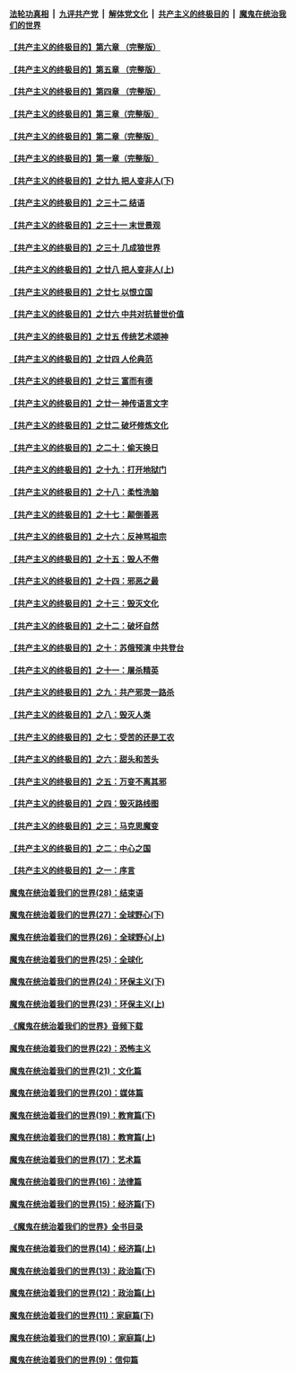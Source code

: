 ####  [法轮功真相](../../../../basic/blob/master/README.md?t=07040531) &nbsp;|&nbsp; [九评共产党](../../../../9ping.md/blob/master/README.md?t=07040531) &nbsp;|&nbsp; [解体党文化](../../../../jtdwh.md/blob/master/README.md?t=07040531)  &nbsp;|&nbsp; [共产主义的终极目的](../../../../gczydzjmd.md/blob/master/README.md?t=07040531) &nbsp;|&nbsp; [魔鬼在统治我们的世界](../../../../mgztzwmdsj.md/blob/master/README.md?t=07040531) 

#### [【共产主义的终极目的】第六章 （完整版）](../pages/nsc422/n11428913.md?t=07040531) 

#### [【共产主义的终极目的】第五章 （完整版）](../pages/nsc422/n11428912.md?t=07040531) 

#### [【共产主义的终极目的】第四章 （完整版）](../pages/nsc422/n11428907.md?t=07040531) 

#### [【共产主义的终极目的】第三章（完整版）](../pages/nsc422/n11428848.md?t=07040531) 

#### [【共产主义的终极目的】第二章（完整版）](../pages/nsc422/n11428831.md?t=07040531) 

#### [【共产主义的终极目的】第一章（完整版）](../pages/nsc422/n11417651.md?t=07040531) 

#### [【共产主义的终极目的】之廿九 把人变非人(下)](../pages/nsc422/n11344140.md?t=07040531) 

#### [【共产主义的终极目的】之三十二 结语](../pages/nsc422/n11360535.md?t=07040531) 

#### [【共产主义的终极目的】之三十一 末世景观](../pages/nsc422/n11351129.md?t=07040531) 

#### [【共产主义的终极目的】之三十 几成狼世界](../pages/nsc422/n11348280.md?t=07040531) 

#### [【共产主义的终极目的】之廿八 把人变非人(上)](../pages/nsc422/n11340492.md?t=07040531) 

#### [【共产主义的终极目的】之廿七 以恨立国](../pages/nsc422/n11336944.md?t=07040531) 

#### [【共产主义的终极目的】之廿六 中共对抗普世价值](../pages/nsc422/n11324785.md?t=07040531) 

#### [【共产主义的终极目的】之廿五 传统艺术颂神](../pages/nsc422/n11296396.md?t=07040531) 

#### [【共产主义的终极目的】之廿四 人伦典范](../pages/nsc422/n11296397.md?t=07040531) 

#### [【共产主义的终极目的】之廿三 富而有德](../pages/nsc422/n11283598.md?t=07040531) 

#### [【共产主义的终极目的】之廿一 神传语言文字](../pages/nsc422/n11263265.md?t=07040531) 

#### [【共产主义的终极目的】之廿二 破坏修炼文化](../pages/nsc422/n11245728.md?t=07040531) 

#### [【共产主义的终极目的】之二十：偷天换日](../pages/nsc422/n11238846.md?t=07040531) 

#### [【共产主义的终极目的】之十九：打开地狱门](../pages/nsc422/n11206376.md?t=07040531) 

#### [【共产主义的终极目的】之十八：柔性洗脑](../pages/nsc422/n11199994.md?t=07040531) 

#### [【共产主义的终极目的】之十七：颠倒善恶](../pages/nsc422/n11179782.md?t=07040531) 

#### [【共产主义的终极目的】之十六：反神骂祖宗](../pages/nsc422/n11166798.md?t=07040531) 

#### [【共产主义的终极目的】之十五：毁人不倦](../pages/nsc422/n11166792.md?t=07040531) 

#### [【共产主义的终极目的】之十四：邪恶之最](../pages/nsc422/n11150249.md?t=07040531) 

#### [【共产主义的终极目的】之十三：毁灭文化](../pages/nsc422/n11135227.md?t=07040531) 

#### [【共产主义的终极目的】之十二：破坏自然](../pages/nsc422/n11135214.md?t=07040531) 

#### [【共产主义的终极目的】之十：苏俄预演 中共登台](../pages/nsc422/n11118424.md?t=07040531) 

#### [【共产主义的终极目的】之十一：屠杀精英](../pages/nsc422/n11118442.md?t=07040531) 

#### [【共产主义的终极目的】之九：共产邪灵一路杀](../pages/nsc422/n11114139.md?t=07040531) 

#### [【共产主义的终极目的】之八：毁灭人类](../pages/nsc422/n11108503.md?t=07040531) 

#### [【共产主义的终极目的】之七：受苦的还是工农](../pages/nsc422/n11101809.md?t=07040531) 

#### [【共产主义的终极目的】之六：甜头和苦头](../pages/nsc422/n11096971.md?t=07040531) 

#### [【共产主义的终极目的】之五：万变不离其邪](../pages/nsc422/n11091285.md?t=07040531) 

#### [【共产主义的终极目的】之四：毁灭路线图](../pages/nsc422/n11086284.md?t=07040531) 

#### [【共产主义的终极目的】之三：马克思魔变](../pages/nsc422/n11061941.md?t=07040531) 

#### [【共产主义的终极目的】之二：中心之国](../pages/nsc422/n11047728.md?t=07040531) 

#### [【共产主义的终极目的】之一：序言](../pages/nsc422/n11086077.md?t=07040531) 

#### [魔鬼在统治着我们的世界(28)：结束语](../pages/nsc422/n10936246.md?t=07040531) 

#### [魔鬼在统治着我们的世界(27)：全球野心(下)](../pages/nsc422/n10928319.md?t=07040531) 

#### [魔鬼在统治着我们的世界(26)：全球野心(上)](../pages/nsc422/n10900318.md?t=07040531) 

#### [魔鬼在统治着我们的世界(25)：全球化](../pages/nsc422/n10788205.md?t=07040531) 

#### [魔鬼在统治着我们的世界(24)：环保主义(下)](../pages/nsc422/n10695307.md?t=07040531) 

#### [魔鬼在统治着我们的世界(23)：环保主义(上)](../pages/nsc422/n10688613.md?t=07040531) 

#### [《魔鬼在统治着我们的世界》音频下载](../pages/nsc422/n10635553.md?t=07040531) 

#### [魔鬼在统治着我们的世界(22)：恐怖主义](../pages/nsc422/n10614727.md?t=07040531) 

#### [魔鬼在统治着我们的世界(21)：文化篇](../pages/nsc422/n10597706.md?t=07040531) 

#### [魔鬼在统治着我们的世界(20)：媒体篇](../pages/nsc422/n10586579.md?t=07040531) 

#### [魔鬼在统治着我们的世界(19)：教育篇(下)](../pages/nsc422/n10564808.md?t=07040531) 

#### [魔鬼在统治着我们的世界(18)：教育篇(上)](../pages/nsc422/n10526970.md?t=07040531) 

#### [魔鬼在统治着我们的世界(17)：艺术篇](../pages/nsc422/n10499093.md?t=07040531) 

#### [魔鬼在统治着我们的世界(16)：法律篇](../pages/nsc422/n10485969.md?t=07040531) 

#### [魔鬼在统治着我们的世界(15)：经济篇(下)](../pages/nsc422/n10469975.md?t=07040531) 

#### [《魔鬼在统治着我们的世界》全书目录](../pages/nsc422/n10464261.md?t=07040531) 

#### [魔鬼在统治着我们的世界(14)：经济篇(上)](../pages/nsc422/n10457370.md?t=07040531) 

#### [魔鬼在统治着我们的世界(13)：政治篇(下)](../pages/nsc422/n10448270.md?t=07040531) 

#### [魔鬼在统治着我们的世界(12)：政治篇(上)](../pages/nsc422/n10444576.md?t=07040531) 

#### [魔鬼在统治着我们的世界(11)：家庭篇(下)](../pages/nsc422/n10440961.md?t=07040531) 

#### [魔鬼在统治着我们的世界(10)：家庭篇(上)](../pages/nsc422/n10435448.md?t=07040531) 

#### [魔鬼在统治着我们的世界(9)：信仰篇](../pages/nsc422/n10432159.md?t=07040531) 

